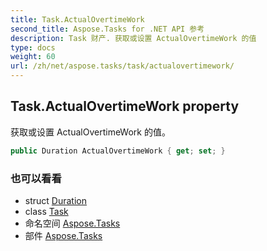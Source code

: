 ```yaml
---
title: Task.ActualOvertimeWork
second_title: Aspose.Tasks for .NET API 参考
description: Task 财产. 获取或设置 ActualOvertimeWork 的值
type: docs
weight: 60
url: /zh/net/aspose.tasks/task/actualovertimework/
---
```

## Task.ActualOvertimeWork property

获取或设置 ActualOvertimeWork 的值。

```csharp
public Duration ActualOvertimeWork { get; set; }
```

### 也可以看看

* struct [Duration](../../duration/)
* class [Task](../)
* 命名空间 [Aspose.Tasks](../../task/)
* 部件 [Aspose.Tasks](../../../)


